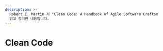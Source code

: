 ```yaml
---
description: >-
  Robert C. Martin 저 "Clean Code: A Handbook of Agile Software Craftsmanship"을
  읽고 정리한 내용입니다.
---
```


# Clean Code

